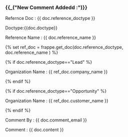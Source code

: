 <h3>{{_("New Comment Addedd :")}}</h3>
<p>Refernce Doc : {{ doc.reference_doctype }}</p>
<p> Doctype:{{doc.doctype}}<p>
<p>Reference Name : {{ doc.reference_name }}</p>
{% set ref_doc = frappe.get_doc(doc.reference_doctype, doc.reference_name ) %}

{% if doc.reference_doctype=="Lead" %}
<p>Organization Name : {{ ref_doc.company_name }}</p>
{% endif %}

{% if doc.reference_doctype=="Opportunity" %}
<p>Organization Name : {{ ref_doc.customer_name }}</p>
{% endif %}


<p>Comment By : {{ doc.comment_email }}</p>
<p>Comment : {{ doc.content }}</p>

